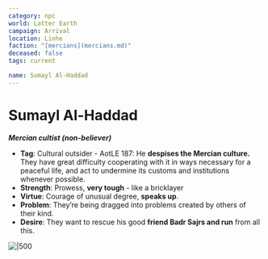 ```yaml
---
category: npc
world: Latter Earth
campaign: Arrival
location: Linhe
faction: "[mercians](mercians.md)"
deceased: false
tags: current

name: Sumayl Al-Haddad
---
```

# Sumayl Al-Haddad
***Mercian cultist (non-believer)***

- **Tag**: Cultural outsider - AotLE 187: He **despises the Mercian culture.** They have great difficulty cooperating with it in ways necessary for a peaceful life, and act to undermine its customs and institutions whenever possible.
- **Strength**: Prowess, **very tough** - like a bricklayer
- **Virtue**: Courage of unusual degree, **speaks up**.
- **Problem**: They’re being dragged into problems created by others of their kind.
- **Desire**: They want to rescue his good **friend Badr Sajrs and run** from all this.

![|500](https://i.imgur.com/iAr4ow6.png)
